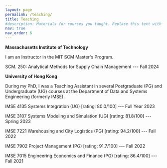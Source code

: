 ```yaml
---
layout: page
permalink: /teaching/
title: Teaching
#description: Materials for courses you taught. Replace this text with your description.
nav: true
nav_order: 6
---
```


**Massachusetts Institute of Technology**

I am an Instructor in the MIT SCM Master's Program.

SCM. 250: Analytical Methods for Supply Chain Management --- Fall 2024


**University of Hong Kong**

During my PhD, I was a Teaching Assistant in several Postgraduate (PG) and Undergraduate (UG) courses at the Department of Data and Systems Engineering (formerly IMSE).

IMSE 4135 Systems Integration (UG) [rating: 80.0/100] --- Full Year 2023

IMSE 3107 Systems Modeling and Simulation (UG) [rating: 81.8/100] --- Spring 2023

IMSE 7221 Warehousing and City Logistics (PG) [rating: 94.2/100] --- Fall 2022 

IMSE 7902 Project Management (PG) [rating: 91.7/100] --- Fall 2022 

IMSE 7015 Engineering Economics and Finance (PG) [rating: 86.4/100] --- Fall 2021
